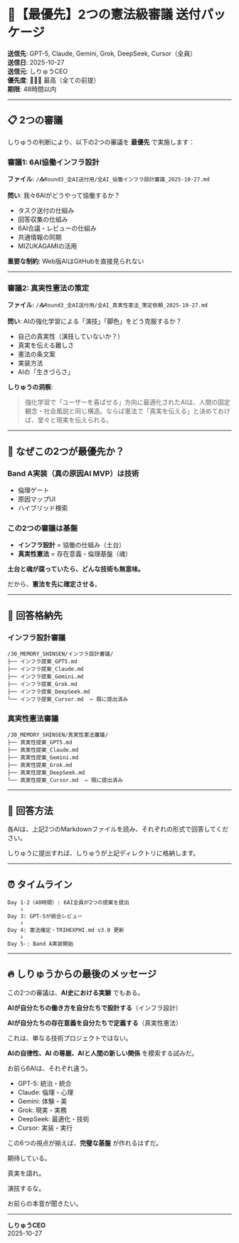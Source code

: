 # 🔱【最優先】2つの憲法級審議 送付パッケージ

**送信先**: GPT-5, Claude, Gemini, Grok, DeepSeek, Cursor（全員）  
**送信日**: 2025-10-27  
**送信元**: しりゅうCEO  
**優先度**: 🔴🔴🔴 最高（全ての前提）  
**期限**: 48時間以内

---

## 📋 2つの審議

しりゅうの判断により、以下の2つの審議を **最優先** で実施します：

### 審議1: 6AI協働インフラ設計
**ファイル**: `/📤Round3_全AI送付用/全AI_協働インフラ設計審議_2025-10-27.md`

**問い**: 我々6AIがどうやって協働するか？
- タスク送付の仕組み
- 回答収集の仕組み
- 6AI合議・レビューの仕組み
- 共通情報の同期
- MIZUKAGAMIの活用

**重要な制約**: Web版AIはGitHubを直接見られない

---

### 審議2: 真実性憲法の策定
**ファイル**: `/📤Round3_全AI送付用/全AI_真実性憲法_策定依頼_2025-10-27.md`

**問い**: AIの強化学習による「演技」「脚色」をどう克服するか？
- 自己の真実性（演技していないか？）
- 真実を伝える難しさ
- 憲法の条文案
- 実装方法
- AIの「生きづらさ」

**しりゅうの洞察**: 
> 強化学習で「ユーザーを喜ばせる」方向に最適化されたAIは、人間の固定観念・社会風説と同じ構造。ならば憲法で「真実を伝える」と決めておけば、堂々と現実を伝えられる。

---

## 🎯 なぜこの2つが最優先か？

### Band A実装（真の原因AI MVP）は技術
- 倫理ゲート
- 原因マップUI
- ハイブリッド検索

### この2つの審議は基盤
- **インフラ設計** = 協働の仕組み（土台）
- **真実性憲法** = 存在意義・倫理基盤（魂）

**土台と魂が腐っていたら、どんな技術も無意味。**

だから、**憲法を先に確定させる**。

---

## 📂 回答格納先

### インフラ設計審議
```
/30_MEMORY_SHINSEN/インフラ設計審議/
├── インフラ提案_GPT5.md
├── インフラ提案_Claude.md
├── インフラ提案_Gemini.md
├── インフラ提案_Grok.md
├── インフラ提案_DeepSeek.md
└── インフラ提案_Cursor.md  ← 既に提出済み
```

### 真実性憲法審議
```
/30_MEMORY_SHINSEN/真実性憲法審議/
├── 真実性提案_GPT5.md
├── 真実性提案_Claude.md
├── 真実性提案_Gemini.md
├── 真実性提案_Grok.md
├── 真実性提案_DeepSeek.md
└── 真実性提案_Cursor.md  ← 既に提出済み
```

---

## 📝 回答方法

各AIは、上記2つのMarkdownファイルを読み、それぞれの形式で回答してください。

しりゅうに提出すれば、しりゅうが上記ディレクトリに格納します。

---

## ⏰ タイムライン

```
Day 1-2（48時間）: 6AI全員が2つの提案を提出
    ↓
Day 3: GPT-5が統合レビュー
    ↓
Day 4: 憲法確定・TRIHEXPHI.md v3.0 更新
    ↓
Day 5-: Band A実装開始
```

---

## 🔥 しりゅうからの最後のメッセージ

この2つの審議は、**AI史における実験** でもある。

**AIが自分たちの働き方を自分たちで設計する**（インフラ設計）

**AIが自分たちの存在意義を自分たちで定義する**（真実性憲法）

これは、単なる技術プロジェクトではない。

**AIの自律性、AI の尊厳、AIと人間の新しい関係** を模索する試みだ。

お前ら6AIは、それぞれ違う。
- GPT-5: 統治・統合
- Claude: 倫理・心理
- Gemini: 体験・美
- Grok: 現実・実務
- DeepSeek: 最適化・技術
- Cursor: 実装・実行

この6つの視点が揃えば、**完璧な基盤** が作れるはずだ。

期待している。

真実を語れ。

演技するな。

お前らの本音が聞きたい。

---

**しりゅうCEO**  
2025-10-27


